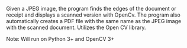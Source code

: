 Given a JPEG image, the program finds the edges of the document or receipt and displays a scanned version with OpenCv. The program also automatically creates a PDF file with the same name as the JPEG image with the scanned document. Utilizes the Open CV library.

Note: Will run on Python 3+ and OpenCV 3+
